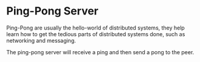 # Ping-Pong Server

Ping-Pong are usually the hello-world of distributed systems,
they help learn how to get the tedious parts of distributed systems done,
such as networking and messaging.

The ping-pong server will receive a ping and then send a pong to the peer.

